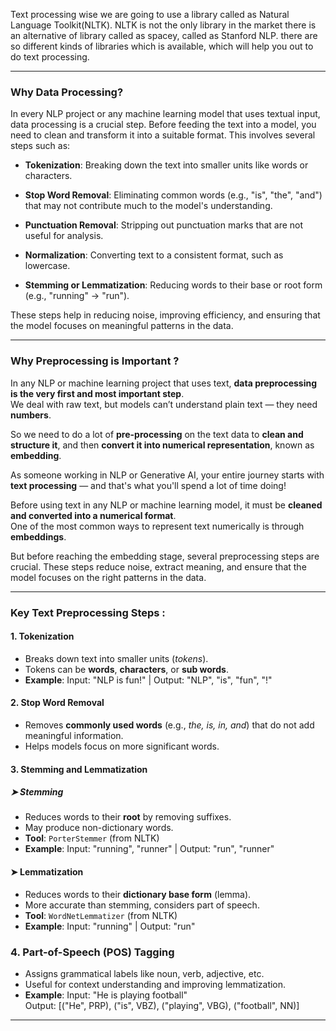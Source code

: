 Text processing wise we are going to use a library called as Natural Language Toolkit(NLTK). NLTK is not the only library in the market there is an alternative of library called as spacey, called as Stanford NLP. there are so different kinds of libraries which is available, which will help you out to do text processing.

---
### Why Data Processing?

In every NLP project or any machine learning model that uses textual input, data processing is a crucial step. Before feeding the text into a model, you need to clean and transform it into a suitable format. This involves several steps such as:

- **Tokenization**: Breaking down the text into smaller units like words or characters.
    
- **Stop Word Removal**: Eliminating common words (e.g., "is", "the", "and") that may not contribute much to the model's understanding.
    
- **Punctuation Removal**: Stripping out punctuation marks that are not useful for analysis.
    
- **Normalization**: Converting text to a consistent format, such as lowercase.
    
- **Stemming or Lemmatization**: Reducing words to their base or root form (e.g., "running" → "run").
    

These steps help in reducing noise, improving efficiency, and ensuring that the model focuses on meaningful patterns in the data.

-----
### Why Preprocessing is Important ?

In any NLP or machine learning project that uses text, **data preprocessing is the very first and most important step**.  
We deal with raw text, but models can’t understand plain text — they need **numbers**.

So we need to do a lot of **pre-processing** on the text data to **clean and structure it**, and then **convert it into numerical representation**, known as **embedding**.

As someone working in NLP or Generative AI, your entire journey starts with **text processing** — and that's what you'll spend a lot of time doing!

Before using text in any NLP or machine learning model, it must be **cleaned and converted into a numerical format**.  
One of the most common ways to represent text numerically is through **embeddings**.

But before reaching the embedding stage, several preprocessing steps are crucial. These steps reduce noise, extract meaning, and ensure that the model focuses on the right patterns in the data.

---

### Key Text Preprocessing Steps :

#### 1. Tokenization
- Breaks down text into smaller units (*tokens*).
- Tokens can be **words**, **characters**, or **sub words**.
- **Example**:  Input: "NLP is fun!"  |  Output: "NLP", "is", "fun", "!"
#### 2. Stop Word Removal
- Removes **commonly used words** (e.g., *the, is, in, and*) that do not add meaningful information.
- Helps models focus on more significant words.
#### 3. Stemming and Lemmatization

##### ➤ Stemming
- Reduces words to their **root** by removing suffixes.
- May produce non-dictionary words.
- **Tool**: `PorterStemmer` (from NLTK)
- **Example**: Input: "running", "runner"  |  Output: "run", "runner"

#### ➤ Lemmatization
- Reduces words to their **dictionary base form** (lemma).
- More accurate than stemming, considers part of speech.
- **Tool**: `WordNetLemmatizer` (from NLTK)
- **Example**: Input: "running"  |  Output: "run"

### 4. **Part-of-Speech (POS) Tagging**
- Assigns grammatical labels like noun, verb, adjective, etc.
- Useful for context understanding and improving lemmatization.
- **Example**: 
  Input: "He is playing football"  
  Output: [("He", PRP), ("is", VBZ), ("playing", VBG), ("football", NN)]
 
---


